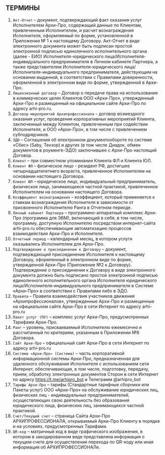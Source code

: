 ## ТЕРМИНЫ

1. `Акт-Отчет` – документ, подтверждающий факт оказания услуг Исполнителем Архи-Про, содержащий данные по Клиентам, привлеченным Исполнителем, и расчет вознаграждения Исполнителя, оформляемый по форме, установленной в Приложении № 1 к настоящему Договору. Акт-Отчет в виде электронного документа может быть подписан простой электронной подписью единоличного исполнительного органа (далее - ЕИО) Исполнителя-юридического лица/Исполнителя-индивидуального предпринимателя в Личном кабинете Партнера, а также представителем Исполнителя-юридического лица/Исполнителя-индивидуального предпринимателя, действующим на основании выданной, в соответствии с Правилами доверенности, оформленной в электронном виде по форме, утвержденной в Архи-Про.
1. `Лицензионный договор` – Договор о передаче права на использование в коммерческих целях Клиентов ООО «Архи-Про», утвержденный Архи-Про и размещенный на официальном сайте Архи-Про по адресу arhi-pro.ru.
1. `Договор мероприятий Архипрофессионала` – договор возмездного оказания услуг, проведения корпоративных мероприятий Клиента, заключенный между Клиентом, привлеченным при содействии Исполнителя, и ООО «Архи-Про», в том числе с привлечением субподрядчиков.
1. `ЭДО` – Соглашения об электронном документообороте по системе «Сбис» (Saby, Тензор) и других (в том числе Диадок, обмен документов в роуменге-ЭДО) заключившее с Архи-Про настоящий Договор.
1. `Клиент` – при совместном упоминании Клиента ФЛ и Клиента ЮЛ. 
1. `Клиент ФЛ` – физическое лицо - резидент РФ, достигшее четырнадцатилетнего возраста, привлеченное Исполнителем на основании настоящего Договора.
1. `Клиент ЮЛ` – юридическое лицо, индивидуальный предприниматель, физическое лицо, занимающееся частной практикой, привлеченное Исполнителем на основании настоящего Договора.
1. `Коэффициент вознаграждения` – коэффициент, который применяется к ставкам вознаграждения Исполнителя в зависимости от присвоенного Исполнителю Ранга в Отчетном периоде.
1. `Личный кабинет Партнера` – программно-аппаратный комплекс Архи-Про (программа для ЭВМ), включающий в себя, в том числе, программу, доступную Исполнителю посредством интернет-сайта arhi-pro.ru обеспечивающие автоматизацию процессов взаимодействия Архи-Про и Исполнителя.
1. `Отчетный период` – календарный месяц, в котором услуги оказывались Исполнителем для Архи-Про.
1. `Подтверждение о присоединении к Договору` – документ, подтверждающий присоединение Исполнителя к настоящему Договору, оформленный в электронном виде по форме, утвержденной Архи-Про (Приложение №2 к Договору). Подтверждение о присоединении к Договору в виде электронного документа должно быть подписано простой электронной подписью единоличного исполнительного органа Исполнителя юридического лица/Исполнителя-индивидуального предпринимателя в Системе «Архи-Про» в соответствии с Правилами либо в ЭДО.
1. `Правила` – Правила взаимодействия участников движения «Архипрофессионалов», утвержденные Архи-Про и размещенные на официальном сайте Архи-Про в сети Интернет по адресу arhi-pro.ru
1. `Пакет услуг (ПУ)` – комплекс услуг Архи-Про, предусмотренных Тарифами Архи-Про.
1. `Ранг` – уровень, присваиваемый Исполнителю ежемесячно и рассчитанный по критериям, указанным в Приложении №6 Договора.
1. `Сайт Архи-Про` – официальный сайт Архи-Про в сети Интернет по адресу  arhi-pro.ru 
1. `Система «Архи-Про» (Система)` – часть корпоративной информационной системы Архи-Про, предназначенная для удаленного обслуживания Исполнителя с использованием сети Интернет, обеспечивающая, в том числе, подготовку, передачу, прием, обработку электронных документов Сторон в сети Интернет по адресу https://t.me/arhipro_bot и Телеграмм @arhipro_bot
1. `Тарифы Архи-Про` – тарифы (Стандартные тарифные сборники или Пакеты услуг) ООО «Архи-Про» на обслуживание юридических лиц, физических лиц - индивидуальных предпринимателей, осуществляющих свою деятельность без образования юридического лица, физических лиц, занимающихся частной практикой.
1. `Счет/Текущий счет` –  страница Сайта Архи-Про АРХИПРОФЕССИОНАЛА, открываемый Архи-Про Клиенту в порядке и на условиях, предусмотренных Тарифами.
1. `QR-код` – матричный код в виде графического изображения, в котором в закодированном виде представлена информация о текущем счете для осуществления перехода по QR-коду или иная информация об АРХИПРОФЕССИОНАЛе.

